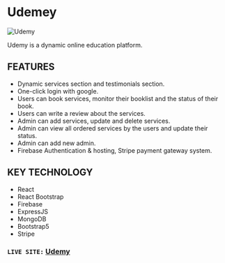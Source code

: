 # Udemey

![Udemy](https://github.com/ProgrammingHeroWC4/review-website-didar115/blob/main/project_site.png)

Udemy is a dynamic online education platform.

## FEATURES

- Dynamic services section and testimonials section.
- One-click login with google.
- Users can book services, monitor their booklist and the status of their book.
- Users can write a review about the services.
- Admin can add services, update and delete services.
- Admin can view all ordered services by the users and update their status.
- Admin can add new admin.
- Firebase Authentication & hosting, Stripe payment gateway system.

## KEY TECHNOLOGY

- React
- React Bootstrap
- Firebase
- ExpressJS
- MongoDB
- Bootstrap5
- Stripe

### `LIVE SITE:` [Udemy](https://udemy-learning-site.netlify.app)
